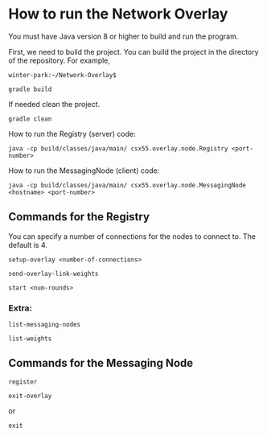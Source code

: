 # How to run the Network Overlay
You must have Java version 8 or higher to build and run the program.

First, we need to build the project. You can build the project in the directory of the repository. For example,
```
winter-park:~/Network-Overlay$
```

```
gradle build
```

If needed clean the project.
```
gradle clean
```

How to run the Registry (server) code: 
```
java -cp build/classes/java/main/ csx55.overlay.node.Registry <port-number>
```

How to run the MessagingNode (client) code: 
```
java -cp build/classes/java/main/ csx55.overlay.node.MessagingNode <hostname> <port-number>
```

## Commands for the Registry
You can specify a number of connections for the nodes to connect to. The default is 4.
```
setup-overlay <number-of-connections>
```
```
send-overlay-link-weights
```
```
start <num-rounds>
```

### Extra:
```
list-messaging-nodes
```
```
list-weights
```
    
## Commands for the Messaging Node
```
register
```
```
exit-overlay
```
or
```
exit
```


